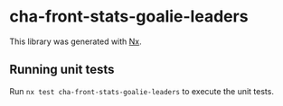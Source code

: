 # cha-front-stats-goalie-leaders

This library was generated with [Nx](https://nx.dev).

## Running unit tests

Run `nx test cha-front-stats-goalie-leaders` to execute the unit tests.
